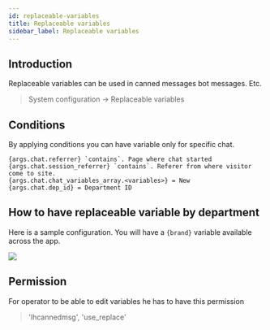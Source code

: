 ```yaml
---
id: replaceable-variables
title: Replaceable variables
sidebar_label: Replaceable variables
---
```


## Introduction

Replaceable variables can be used in canned messages bot messages. Etc.

> System configuration -> Replaceable variables

## Conditions

By applying conditions you can have variable only for specific chat.

```
{args.chat.referrer} `contains`. Page where chat started
{args.chat.session_referrer} `contains`. Referer from where visitor come to site.
{args.chat.chat_variables_array.<variables>} = New
{args.chat.dep_id} = Department ID
```

## How to have replaceable variable by department

Here is a sample configuration. You will have a `{brand}` variable available across the app.

![](/img/chat/replaceable-variable.png)

## Permission

For operator to be able to edit variables he has to have this permission

> 'lhcannedmsg', 'use_replace'


